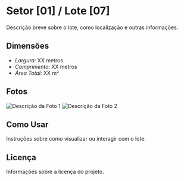 # Setor [01] / Lote [07]

Descrição breve sobre o lote, como localização e outras informações.

## Dimensões
- *Largura:* XX metros
- *Comprimento:* XX metros
- *Área Total:* XX m²

## Fotos
![Descrição da Foto 1](link_da_foto_1)
![Descrição da Foto 2](link_da_foto_2)

## Como Usar
Instruções sobre como visualizar ou interagir com o lote.

## Licença
Informações sobre a licença do projeto.

